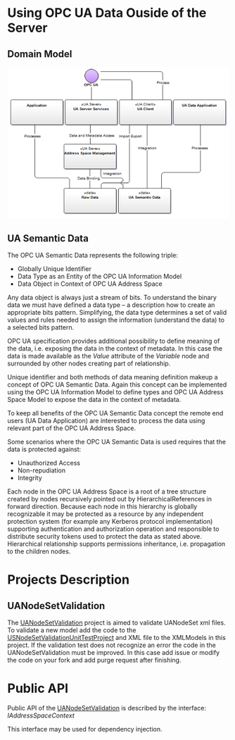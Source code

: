 
# Using OPC UA Data Ouside of the Server
## Domain Model

![sasa](.\Media\UADataIntegrationServices.Domain.png)

## UA Semantic Data

The OPC UA Semantic Data represents the following triple:

* Globally Unique Identifier   
* Data Type as an Entity of the OPC UA Information Model   
* Data Object in Context of OPC UA Address Space   

Any data object is always just a stream of bits. To understand the binary data we must have defined a data type – a description how to create an appropriate bits pattern. Simplifying, the data type determines a set of valid values and rules needed to assign the information (understand the data) to a selected bits pattern.

OPC UA specification provides additional possibility to define meaning of the data, i.e. exposing the data in the context of metadata. In this case the data is made available as the *Value* attribute of the *Variable* node and surrounded by other nodes creating part of relationship.

Unique identifier and both methods of data meaning definition makeup a concept of OPC UA Semantic Data. Again this concept can be implemented using the OPC UA Information Model to define types and OPC UA Address Space Model to expose the data in the context of metadata.

To keep all benefits of the OPC UA Semantic Data concept the remote end users (UA Data Application) are interested to process the data using relevant part of the OPC UA Address Space.

Some scenarios where the OPC UA Semantic Data is used requires that the data is protected against:

* Unauthorized Access  
* Non-repudiation
* Integrity

Each node in the OPC UA Address Space is a root of a tree structure created by nodes recursively pointed out by HierarchicalReferences in forward direction. Because each node in this hierarchy is globally recognizable it may be protected as a resource by any independent protection system (for example any Kerberos protocol implementation) supporting authentication and authorization operation and responsible to distribute security tokens used to protect the data as stated above. Hierarchical relationship supports permissions inheritance, i.e. propagation to the children nodes.

# Projects Description

## UANodeSetValidation


The [UANodeSetValidation](https://github.com/mpostol/OPC-UA-OOI/tree/master/SemanticDataSolution/UANodeSetValidation) project is aimed to validate UANodeSet xml files.
To validate a new model add the code to the [USNodeSetValidationUnitTestProject](https://github.com/mpostol/OPC-UA-OOI/tree/master/SemanticDataSolution/USNodeSetValidationUnitTestProject)
and XML file to the XMLModels in this project. If the validation test does not recognize an error the code in the UANodeSetValidation must be improved.
In this case add issue or modify the code on your fork and add purge request after finishing.

# Public API

Public API of the [UANodeSetValidation](https://github.com/mpostol/OPC-UA-OOI/tree/master/SemanticDataSolution/UANodeSetValidation) is described by the interface:
*IAddressSpaceContext*

This interface may be used for dependency injection.
